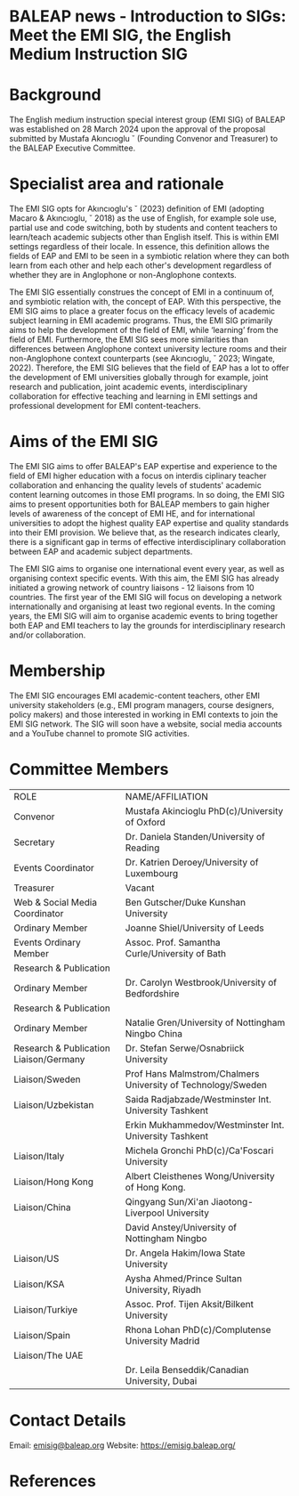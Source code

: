 # BALEAP news - Introduction to SIGs: Meet the EMI SIG, the English Medium Instruction SIG

# Background

The English medium instruction special interest group (EMI SIG) of BALEAP was established on 28 March 2024 upon the approval of the proposal submitted by Mustafa Akıncıoglu ˘ (Founding Convenor and Treasurer) to the BALEAP Executive Committee.

# Specialist area and rationale

The EMI SIG opts for Akıncıoglu's ˘ (2023) definition of EMI (adopting Macaro & Akıncıoglu, ˘ 2018) as the use of English, for example sole use, partial use and code switching, both by students and content teachers to learn/teach academic subjects other than English itself. This is within EMI settings regardless of their locale. In essence, this definition allows the fields of EAP and EMI to be seen in a symbiotic relation where they can both learn from each other and help each other's development regardless of whether they are in Anglophone or non-Anglophone contexts.

The EMI SIG essentially construes the concept of EMI in a continuum of, and symbiotic relation with, the concept of EAP. With this perspective, the EMI SIG aims to place a greater focus on the efficacy levels of academic subject learning in EMI academic programs. Thus, the EMI SIG primarily aims to help the development of the field of EMI, while ‘learning’ from the field of EMI. Furthermore, the EMI SIG sees more similarities than differences between Anglophone context university lecture rooms and their non-Anglophone context counterparts (see Akıncıoglu, ˘ 2023; Wingate, 2022). Therefore, the EMI SIG believes that the field of EAP has a lot to offer the development of EMI universities globally through for example, joint research and publication, joint academic events, interdisciplinary collaboration for effective teaching and learning in EMI settings and professional development for EMI content-teachers.

# Aims of the EMI SIG

The EMI SIG aims to offer BALEAP's EAP expertise and experience to the field of EMI higher education with a focus on interdis ciplinary teacher collaboration and enhancing the quality levels of students' academic content learning outcomes in those EMI programs. In so doing, the EMI SIG aims to present opportunities both for BALEAP members to gain higher levels of awareness of the concept of EMI HE, and for international universities to adopt the highest quality EAP expertise and quality standards into their EMI provision. We believe that, as the research indicates clearly, there is a significant gap in terms of effective interdisciplinary collaboration between EAP and academic subject departments.

The EMI SIG aims to organise one international event every year, as well as organising context specific events. With this aim, the EMI SIG has already initiated a growing network of country liaisons - 12 liaisons from 10 countries. The first year of the EMI SIG will focus on developing a network internationally and organising at least two regional events. In the coming years, the EMI SIG will aim to organise academic events to bring together both EAP and EMI teachers to lay the grounds for interdisciplinary research and/or collaboration.

# Membership

The EMI SIG encourages EMI academic-content teachers, other EMI university stakeholders (e.g., EMI program managers, course designers, policy makers) and those interested in working in EMI contexts to join the EMI SIG network. The SIG will soon have a website, social media accounts and a YouTube channel to promote SIG activities.

# Committee Members

<html><body><table><tr><td>ROLE</td><td> NAME/AFFILIATION</td></tr><tr><td>Convenor</td><td>Mustafa Akincioglu PhD(c)/University of Oxford</td></tr><tr><td> Secretary</td><td>Dr. Daniela Standen/University of Reading</td></tr><tr><td>Events Coordinator</td><td>Dr. Katrien Deroey/University of Luxembourg</td></tr><tr><td>Treasurer</td><td>Vacant</td></tr><tr><td>Web &amp; Social Media Coordinator</td><td> Ben Gutscher/Duke Kunshan University</td></tr><tr><td>Ordinary Member</td><td>Joanne Shiel/University of Leeds</td></tr><tr><td>Events Ordinary Member</td><td>Assoc. Prof. Samantha Curle/University of Bath</td></tr><tr><td> Research &amp; Publication</td><td></td></tr><tr><td>Ordinary Member</td><td>Dr. Carolyn Westbrook/University of Bedfordshire</td></tr><tr><td> Research &amp; Publication</td><td></td></tr><tr><td>Ordinary Member</td><td>Natalie Gren/University of Nottingham Ningbo China</td></tr><tr><td>Research &amp; Publication Liaison/Germany</td><td> Dr. Stefan Serwe/Osnabriick University</td></tr><tr><td> Liaison/Sweden</td><td>Prof Hans Malmstrom/Chalmers University of Technology/Sweden</td></tr><tr><td>Liaison/Uzbekistan</td><td>Saida Radjabzade/Westminster Int. University Tashkent</td></tr><tr><td></td><td>Erkin Mukhammedov/Westminster Int. University Tashkent</td></tr><tr><td> Liaison/Italy</td><td>Michela Gronchi PhD(c)/Ca&#x27;Foscari University</td></tr><tr><td> Liaison/Hong Kong</td><td>Albert Cleisthenes Wong/University of Hong Kong.</td></tr><tr><td> Liaison/China</td><td>Qingyang Sun/Xi&#x27;an Jiaotong-Liverpool University</td></tr><tr><td></td><td>David Anstey/University of Nottingham Ningbo</td></tr><tr><td>Liaison/US</td><td>Dr. Angela Hakim/Iowa State University</td></tr><tr><td> Liaison/KSA</td><td>Aysha Ahmed/Prince Sultan University, Riyadh</td></tr><tr><td> Liaison/Turkiye</td><td>Assoc. Prof. Tijen Aksit/Bilkent University</td></tr><tr><td> Liaison/Spain</td><td>Rhona Lohan PhD(c)/Complutense University Madrid</td></tr><tr><td> Liaison/The UAE</td><td></td></tr><tr><td></td><td>Dr. Leila Benseddik/Canadian University, Dubai</td></tr></table></body></html>

# Contact Details

Email: emisig@baleap.org Website: https://emisig.baleap.org/

# References